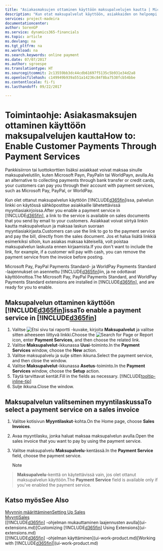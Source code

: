 ```yaml
---
title: "Asiakasmaksujen ottaminen käyttöön maksupalvelujen kautta | Microsoft Docs"
description: "Kun otat maksupalvelut käyttöön, asiakkaiden on helpompi maksaa laskunsa."
services: project-madeira
documentationcenter: 
author: SorenGP
ms.service: dynamics365-financials
ms.topic: article
ms.devlang: na
ms.tgt_pltfrm: na
ms.workload: na
ms.search.keywords: online payment
ms.date: 07/07/2017
ms.author: sgroespe
ms.translationtype: HT
ms.sourcegitcommit: 2c13559bb3dc44cdb61697f5135c5b931e34d2a8
ms.openlocfilehash: c149949b939a551a14236c84f8ba7538fcb54bbe
ms.contentlocale: fi-fi
ms.lasthandoff: 09/22/2017

---
```

# <a name="how-to-enable-customer-payments-through-payment-services"></a><span data-ttu-id="e3d91-103">Toimintaohje: Asiakasmaksujen ottaminen käyttöön maksupalvelujen kautta</span><span class="sxs-lookup"><span data-stu-id="e3d91-103">How to: Enable Customer Payments Through Payment Services</span></span>
<span data-ttu-id="e3d91-104">Pankkisiirron tai luottokorttien lisäksi asiakkaat voivat maksaa sinulle maksupalvelutilin, kuten Microsoft Payn, PayPalin tai WorldPayn, avulla.</span><span class="sxs-lookup"><span data-stu-id="e3d91-104">As an alternative to collecting payments through bank transfer or credit cards, your customers can pay you through their account with payment services, such as Microsoft Pay, PayPal, or WorldPay.</span></span>  

<span data-ttu-id="e3d91-105">Kun olet ottanut maksupalvelun käyttöön [!INCLUDE[d365fin](includes/d365fin_md.md)]issa, palvelun linkki on käytössä sähköpostitse asiakkaille lähetettävissä myyntiasiakirjoissa.</span><span class="sxs-lookup"><span data-stu-id="e3d91-105">After you enable a payment service in [!INCLUDE[d365fin](includes/d365fin_md.md)], a link to the service is available on sales documents that you send by email to your customers.</span></span> <span data-ttu-id="e3d91-106">Asiakkaat voivat siirtyä linkin kautta maksupalveluun ja maksaa laskun suoraan myyntiasiakirjasta.</span><span class="sxs-lookup"><span data-stu-id="e3d91-106">Customers can use the link to go to the payment service and pay the bill, directly from the sales document.</span></span> <span data-ttu-id="e3d91-107">Jos et halua lisätä linkkiä esimerkiksi silloin, kun asiakas maksaa käteisellä, voit poistaa maksupalvelun laskusta ennen kirjaamista.</span><span class="sxs-lookup"><span data-stu-id="e3d91-107">If you don't want to include the link, for example, if a customer will pay with cash, you can remove the payment service from the invoice before posting.</span></span>  

<span data-ttu-id="e3d91-108">Microsoft Pay, PayPal Payments Standard- ja WorldPay Payments Standard -laajennukset on asennettu [!INCLUDE[d365fin](includes/d365fin_md.md)]iin, ja ne odottavat käyttöönottoa.</span><span class="sxs-lookup"><span data-stu-id="e3d91-108">The Microsoft Pay, PayPal Payments Standard, and WorldPay Payments Standard extensions are installed in [!INCLUDE[d365fin](includes/d365fin_md.md)], and are ready for you to enable.</span></span>  

## <a name="to-enable-a-payment-service-in-included365finincludesd365finmdmd"></a><span data-ttu-id="e3d91-109">Maksupalvelun ottaminen käyttöön [!INCLUDE[d365fin](includes/d365fin_md.md)]issa</span><span class="sxs-lookup"><span data-stu-id="e3d91-109">To enable a payment service in [!INCLUDE[d365fin](includes/d365fin_md.md)]</span></span>
1. <span data-ttu-id="e3d91-110">Valitse ![Etsi sivu tai raportti](media/ui-search/search_small.png "Etsi sivu tai raportti -kuvake") -kuvake, kirjoita **Maksupalvelut** ja valitse sitten aiheeseen liittyvä linkki.</span><span class="sxs-lookup"><span data-stu-id="e3d91-110">Choose the ![Search for Page or Report](media/ui-search/search_small.png "Search for Page or Report icon") icon, enter **Payment Services**, and then choose the related link.</span></span>  
2. <span data-ttu-id="e3d91-111">Valitse **Maksupalvelut**-ikkunassa **Uusi**-toiminto.</span><span class="sxs-lookup"><span data-stu-id="e3d91-111">In the **Payment Services** window, choose the **New** action.</span></span>  
3. <span data-ttu-id="e3d91-112">Valitse maksupalvelu ja sulje sitten ikkuna.</span><span class="sxs-lookup"><span data-stu-id="e3d91-112">Select the payment service, and then close the window.</span></span>  
4. <span data-ttu-id="e3d91-113">Valitse **Maksupalvelut**-ikkunassa **Asetus**-toiminto.</span><span class="sxs-lookup"><span data-stu-id="e3d91-113">In the **Payment Services** window, choose the **Setup** action.</span></span>  
5. <span data-ttu-id="e3d91-114">Täytä tarvittavat kentät.</span><span class="sxs-lookup"><span data-stu-id="e3d91-114">Fill in the fields as necessary.</span></span> [!INCLUDE[tooltip-inline-tip](includes/tooltip-inline-tip_md.md)]  
6. <span data-ttu-id="e3d91-115">Sulje ikkuna.</span><span class="sxs-lookup"><span data-stu-id="e3d91-115">Close the window.</span></span>  

## <a name="to-select-a-payment-service-on-a-sales-invoice"></a><span data-ttu-id="e3d91-116">Maksupalvelun valitseminen myyntilaskussa</span><span class="sxs-lookup"><span data-stu-id="e3d91-116">To select a payment service on a sales invoice</span></span>
1. <span data-ttu-id="e3d91-117">Valitse kotisivun **Myyntilaskut**-kohta.</span><span class="sxs-lookup"><span data-stu-id="e3d91-117">On the Home page, choose **Sales Invoices**.</span></span>  
2. <span data-ttu-id="e3d91-118">Avaa myyntilasku, jonka haluat maksaa maksupalvelun avulla.</span><span class="sxs-lookup"><span data-stu-id="e3d91-118">Open the sales invoice that you want to pay by using the payment service.</span></span>  
3. <span data-ttu-id="e3d91-119">Valitse maksupalvelu **Maksupalvelu**-kentässä.</span><span class="sxs-lookup"><span data-stu-id="e3d91-119">In the **Payment Service** field, choose the payment service.</span></span>  

    > [!NOTE]  
>   <span data-ttu-id="e3d91-120">**Maksupalvelu**-kenttä on käytettävissä vain, jos olet ottanut maksupalvelun käyttöön.</span><span class="sxs-lookup"><span data-stu-id="e3d91-120">The **Payment Service** field is available only if you've enabled the payment service.</span></span>  

## <a name="see-also"></a><span data-ttu-id="e3d91-121">Katso myös</span><span class="sxs-lookup"><span data-stu-id="e3d91-121">See Also</span></span>  
[<span data-ttu-id="e3d91-122">Myynnin määrittäminen</span><span class="sxs-lookup"><span data-stu-id="e3d91-122">Setting Up Sales</span></span>](sales-setup-sales.md)  
[<span data-ttu-id="e3d91-123">Myynti</span><span class="sxs-lookup"><span data-stu-id="e3d91-123">Sales</span></span>](sales-manage-sales.md)  
<span data-ttu-id="e3d91-124">[[!INCLUDE[d365fin](includes/d365fin_md.md)] -ohjelman mukauttaminen laajennusten avulla](ui-extensions.md)</span><span class="sxs-lookup"><span data-stu-id="e3d91-124">[Customizing [!INCLUDE[d365fin](includes/d365fin_md.md)] Using Extensions](ui-extensions.md)</span></span>  
<span data-ttu-id="e3d91-125">[[!INCLUDE[d365fin](includes/d365fin_md.md)] -ohjelman käyttäminen](ui-work-product.md)</span><span class="sxs-lookup"><span data-stu-id="e3d91-125">[Working with [!INCLUDE[d365fin](includes/d365fin_md.md)]](ui-work-product.md)</span></span>  

